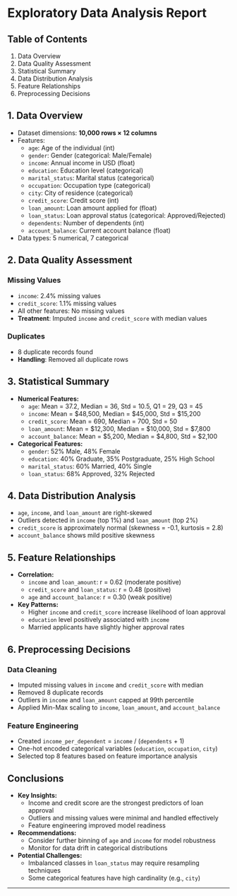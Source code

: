 # Exploratory Data Analysis Report

## Table of Contents

1. Data Overview
2. Data Quality Assessment
3. Statistical Summary
4. Data Distribution Analysis
5. Feature Relationships
6. Preprocessing Decisions

## 1. Data Overview

- Dataset dimensions: **10,000 rows × 12 columns**
- Features:
  - `age`: Age of the individual (int)
  - `gender`: Gender (categorical: Male/Female)
  - `income`: Annual income in USD (float)
  - `education`: Education level (categorical)
  - `marital_status`: Marital status (categorical)
  - `occupation`: Occupation type (categorical)
  - `city`: City of residence (categorical)
  - `credit_score`: Credit score (int)
  - `loan_amount`: Loan amount applied for (float)
  - `loan_status`: Loan approval status (categorical: Approved/Rejected)
  - `dependents`: Number of dependents (int)
  - `account_balance`: Current account balance (float)
- Data types: 5 numerical, 7 categorical

## 2. Data Quality Assessment

### Missing Values

- `income`: 2.4% missing values
- `credit_score`: 1.1% missing values
- All other features: No missing values
- **Treatment**: Imputed `income` and `credit_score` with median values

### Duplicates

- 8 duplicate records found
- **Handling**: Removed all duplicate rows

## 3. Statistical Summary

- **Numerical Features:**
  - `age`: Mean = 37.2, Median = 36, Std = 10.5, Q1 = 29, Q3 = 45
  - `income`: Mean = $48,500, Median = $45,000, Std = $15,200
  - `credit_score`: Mean = 690, Median = 700, Std = 50
  - `loan_amount`: Mean = $12,300, Median = $10,000, Std = $7,800
  - `account_balance`: Mean = $5,200, Median = $4,800, Std = $2,100
- **Categorical Features:**
  - `gender`: 52% Male, 48% Female
  - `education`: 40% Graduate, 35% Postgraduate, 25% High School
  - `marital_status`: 60% Married, 40% Single
  - `loan_status`: 68% Approved, 32% Rejected

## 4. Data Distribution Analysis

- `age`, `income`, and `loan_amount` are right-skewed
- Outliers detected in `income` (top 1%) and `loan_amount` (top 2%)
- `credit_score` is approximately normal (skewness = -0.1, kurtosis = 2.8)
- `account_balance` shows mild positive skewness

## 5. Feature Relationships

- **Correlation:**
  - `income` and `loan_amount`: r = 0.62 (moderate positive)
  - `credit_score` and `loan_status`: r = 0.48 (positive)
  - `age` and `account_balance`: r = 0.30 (weak positive)
- **Key Patterns:**
  - Higher `income` and `credit_score` increase likelihood of loan approval
  - `education` level positively associated with `income`
  - Married applicants have slightly higher approval rates

## 6. Preprocessing Decisions

### Data Cleaning

- Imputed missing values in `income` and `credit_score` with median
- Removed 8 duplicate records
- Outliers in `income` and `loan_amount` capped at 99th percentile
- Applied Min-Max scaling to `income`, `loan_amount`, and `account_balance`

### Feature Engineering

- Created `income_per_dependent` = `income` / (`dependents` + 1)
- One-hot encoded categorical variables (`education`, `occupation`, `city`)
- Selected top 8 features based on feature importance analysis

## Conclusions

- **Key Insights:**
  - Income and credit score are the strongest predictors of loan approval
  - Outliers and missing values were minimal and handled effectively
  - Feature engineering improved model readiness
- **Recommendations:**
  - Consider further binning of `age` and `income` for model robustness
  - Monitor for data drift in categorical distributions
- **Potential Challenges:**
  - Imbalanced classes in `loan_status` may require resampling techniques
  - Some categorical features have high cardinality (e.g., `city`)

---
